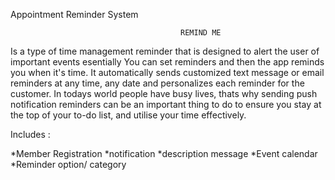 Appointment Reminder System
                                  
	                                      REMIND ME
                       
  Is a type of time management reminder that is designed to alert the user of important events
  esentially You can set reminders and then the app reminds you when it's time.
  It automatically sends customized text message or email reminders at any time, any date and 
  personalizes each reminder for the customer.
  In todays world people have busy lives, thats why sending push notification reminders can
  be an important thing to do to ensure you stay at the top of your to-do list, and utilise your
  time effectively.
  
   Includes :
  
  *Member Registration
  *notification
  *description message 
  *Event calendar
  *Reminder option/ category
                                                    
                                              
